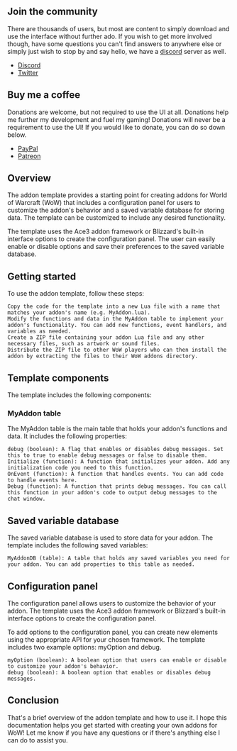 ## Join the community
There are thousands of users, but most are content to simply download and use the interface without further ado. If you wish to get more involved though, have some questions you can't find answers to anywhere else or simply just wish to stop by and say hello, we have a [discord](https://discordapp.com/) server as well. 

* [Discord](https://discord.gg/Rc9wcK9cAB)
* [Twitter](https://twitter.com/KkthnxUI)

## Buy me a coffee
Donations are welcome, but not required to use the UI at all. Donations help me further my development and fuel my gaming! Donations will never be a requirement to use the UI! If you would like to donate, you can do so down below.

* [PayPal](https://www.paypal.me/kkthnx)
* [Patreon](https://www.patreon.com/kkthnx)

## Overview

The addon template provides a starting point for creating addons for World of Warcraft (WoW) that includes a configuration panel for users to customize the addon's behavior and a saved variable database for storing data. The template can be customized to include any desired functionality.

The template uses the Ace3 addon framework or Blizzard's built-in interface options to create the configuration panel. The user can easily enable or disable options and save their preferences to the saved variable database.

## Getting started

To use the addon template, follow these steps:

    Copy the code for the template into a new Lua file with a name that matches your addon's name (e.g. MyAddon.lua).
    Modify the functions and data in the MyAddon table to implement your addon's functionality. You can add new functions, event handlers, and variables as needed.
    Create a ZIP file containing your addon Lua file and any other necessary files, such as artwork or sound files.
    Distribute the ZIP file to other WoW players who can then install the addon by extracting the files to their WoW addons directory.

## Template components

The template includes the following components:
### MyAddon table

The MyAddon table is the main table that holds your addon's functions and data. It includes the following properties:

    debug (boolean): A flag that enables or disables debug messages. Set this to true to enable debug messages or false to disable them.
    Initialize (function): A function that initializes your addon. Add any initialization code you need to this function.
    OnEvent (function): A function that handles events. You can add code to handle events here.
    Debug (function): A function that prints debug messages. You can call this function in your addon's code to output debug messages to the chat window.

## Saved variable database

The saved variable database is used to store data for your addon. The template includes the following saved variables:

    MyAddonDB (table): A table that holds any saved variables you need for your addon. You can add properties to this table as needed.

## Configuration panel

The configuration panel allows users to customize the behavior of your addon. The template uses the Ace3 addon framework or Blizzard's built-in interface options to create the configuration panel.

To add options to the configuration panel, you can create new elements using the appropriate API for your chosen framework. The template includes two example options: myOption and debug.

    myOption (boolean): A boolean option that users can enable or disable to customize your addon's behavior.
    debug (boolean): A boolean option that enables or disables debug messages.

## Conclusion

That's a brief overview of the addon template and how to use it. I hope this documentation helps you get started with creating your own addons for WoW! Let me know if you have any questions or if there's anything else I can do to assist you.

